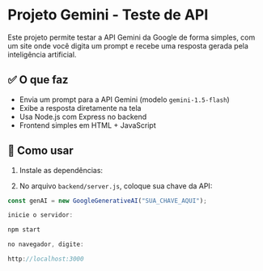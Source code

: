 # Projeto Gemini - Teste de API

Este projeto permite testar a API Gemini da Google de forma simples, com um site onde você digita um prompt e recebe uma resposta gerada pela inteligência artificial.

## ✅ O que faz

- Envia um prompt para a API Gemini (modelo `gemini-1.5-flash`)
- Exibe a resposta diretamente na tela
- Usa Node.js com Express no backend
- Frontend simples em HTML + JavaScript

## 🚀 Como usar

1. Instale as dependências:


2. No arquivo `backend/server.js`, coloque sua chave da API:

```js
const genAI = new GoogleGenerativeAI("SUA_CHAVE_AQUI");

inicie o servidor:

npm start

no navegador, digite:

http://localhost:3000
